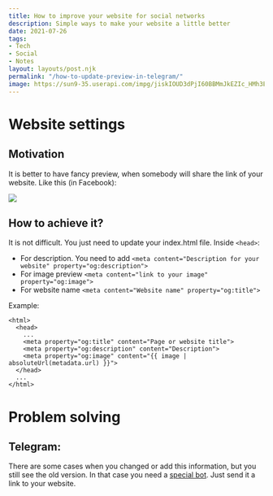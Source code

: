 ```yaml
---
title: How to improve your website for social networks
description: Simple ways to make your website a little better
date: 2021-07-26
tags:
- Tech
- Social
- Notes
layout: layouts/post.njk
permalink: "/how-to-update-preview-in-telegram/"
image: https://sun9-35.userapi.com/impg/jiskIOUD3dPjI60BBMmJkEZIc_HMh3EX_dMbbQ/TAYxLfmn970.jpg?size=640x360&quality=96&sign=8db726a8e4d68108d78a345efe66fa10&type=album
---
```

# Website settings

## Motivation

It is better to have fancy preview, when somebody will share the link of your website.
Like this (in Facebook):

![](https://paper-attachments.dropbox.com/s_91EF3957196186B634A16DEEC8E589063D47D4DC65B0E0C15FA2D525B2C8778A_1627562229354_++2021-07-29++15.36.00.png)



## How to achieve it?

It is not difficult. You just need to update your index.html file.
Inside `<head>`:

- For description. You need to add  `<meta content="Description for your website" property="og:description">`
- For image preview `<meta content="link to your image" property="og:image">`
- For website name `<meta content="Website name" property="og:title">`

Example:

    <html>
      <head>
        ...
        <meta property="og:title" content="Page or website title">
        <meta property="og:description" content="Description">
        <meta property="og:image" content="{{ image | absoluteUrl(metadata.url) }}">
      </head>
      ...
    </html>


# Problem solving
## Telegram:

There are some cases when you changed or add this information, but you still see the old version.
In that case you need a [special bot](https://t.me/WebpageBot). Just send it a link to your website.

